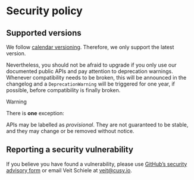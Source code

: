 <!-- SPDX-FileCopyrightText: 2023 Veit Schiele

SPDX-License-Identifier: BSD-3-Clause -->

# Security policy

## Supported versions

We follow [calendar versioning](https://calver.org). Therefore, we only support the latest version.

Nevertheless, you should not be afraid to upgrade if you only use our documented public APIs and pay attention to deprecation warnings.
Whenever compatibility needs to be broken, this will be announced in the changelog and a `DeprecationWarning` will be triggered for one year, if possible, before compatibility is finally broken.


> [!WARNING]
> There is **one** exception:
>
> APIs may be labelled as *provisional*.
> They are not guaranteed to be stable, and they may change or be removed without notice.

## Reporting a security vulnerability

If you believe you have found a vulnerability, please use [GitHub’s security advisory form](https://github.com/veit/items/security/advisories/new) or email Veit Schiele at veit@cusy.io.
